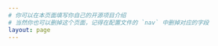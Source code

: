 ```yaml
---
# 你可以在本页面填写你自己的开源项目介绍
# 当然你也可以删掉这个页面，记得在配置文件的 `nav` 中删掉对应的字段
layout: page
---
```


<script setup>
import Projects from "../.vitepress/views/Projects/index.vue";
</script>

<Projects/>
